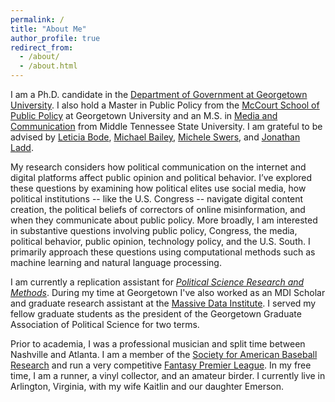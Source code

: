 ```yaml
---
permalink: /
title: "About Me"
author_profile: true
redirect_from: 
  - /about/
  - /about.html
---
```

I am a Ph.D. candidate in the [Department of Government at Georgetown University](https://government.georgetown.edu/). I also hold a Master in Public Policy from the [McCourt School of Public Policy](https://mccourt.georgetown.edu/) at Georgetown University and an M.S. in [Media and Communication](https://www.mtsu.edu/program/media-and-communication-m-s/) from Middle Tennessee State University. I am grateful to be advised by [Leticia Bode](https://lbode.wordpress.com), [Michael Bailey](https://michaelbailey.georgetown.domains/), [Michele Swers](https://gufaculty360.georgetown.edu/s/contact/00336000014RbbCAAS/michele-swers), and [Jonathan Ladd](https://www.jonathanmladd.com/). 

My research considers how political communication on the internet and digital platforms affect public opinion and political behavior. 
 I’ve explored these questions by examining how political elites use social media, how political institutions -- like the U.S. Congress -- navigate digital content creation, the political beliefs of correctors of online misinformation, and when they communicate about public policy. More broadly, I am interested in substantive questions involving public policy, Congress, the media, political behavior, public opinion, technology policy, and the U.S. South. I primarily approach these questions using computational methods such as machine learning and natural language processing.

I am currently a replication assistant for [*Political Science Research and Methods*](https://www.cambridge.org/core/journals/political-science-research-and-methods). During my time at Georgetown I've also worked as an MDI Scholar and graduate research assistant at the [Massive Data Institute](https://mdi.georgetown.edu/). I served my fellow graduate students as the president of the Georgetown Graduate Association of Political Science for two terms.

Prior to academia, I was a professional musician and split time between Nashville and Atlanta. I am a member of the [Society for American Baseball Research](https://sabr.org/) and run a very competitive [Fantasy Premier League](https://benjaminrburnley.github.io/FPL/). In my free time, I am a runner, a vinyl collector, and an amateur birder. I currently live in Arlington, Virginia, with my wife Kaitlin and our daughter Emerson. 


